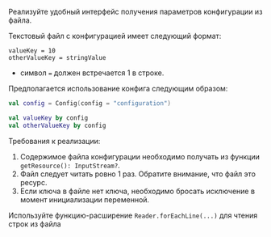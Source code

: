

Реализуйте удобный интерфейс получения параметров конфигурации из файла.

Текстовый файл с конфигурацией имеет следующий формат:
```text
valueKey = 10
otherValueKey = stringValue
```
* символ `=` должен встречается 1 в строке.

Предполагается использование конфига следующим образом:
```kotlin
val config = Config(config = "configuration")

val valueKey by config
val otherValueKey by config
```

Требования к реализации:
1. Содержимое файла конфигурации необходимо получать из функции `getResource(): InputStream?`.
2. Файл следует читать ровно 1 раз. Обратите внимание, что файл это ресурс.
3. Если ключа в файле нет ключа, необходимо бросать исключение в момент инициализации переменной.

<div class="hint">
  Используйте функцию-расширение <code>Reader.forEachLine(...)</code> для чтения строк из файла
</div>
